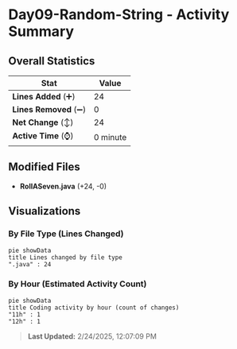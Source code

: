 # Day09-Random-String - Activity Summary 

## Overall Statistics

| Stat                   | Value                                                             |
| ---------------------- | ----------------------------------------------------------------- |
| **Lines Added** (➕)   | 24                                          |
| **Lines Removed** (➖) | 0                                        |
| **Net Change** (↕)    | 24                |
| **Active Time** (⌚)   | 0 minute |


## Modified Files
- **RollASeven.java** (+24, -0)

## Visualizations

### By File Type (Lines Changed)

```mermaid
pie showData
title Lines changed by file type
".java" : 24
```

### By Hour (Estimated Activity Count)

```mermaid
pie showData
title Coding activity by hour (count of changes)
"11h" : 1
"12h" : 1
```


> **Last Updated:** 2/24/2025, 12:07:09 PM